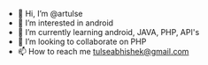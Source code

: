 - 👋 Hi, I’m @artulse
- 👀 I’m interested in android
- 🌱 I’m currently learning android, JAVA, PHP, API's
- 💞️ I’m looking to collaborate on PHP
- 📫 How to reach me tulseabhishek@gmail.com

<!---
artulse/artulse is a ✨ special ✨ repository because its `README.md` (this file) appears on your GitHub profile.
You can click the Preview link to take a look at your changes.
--->
